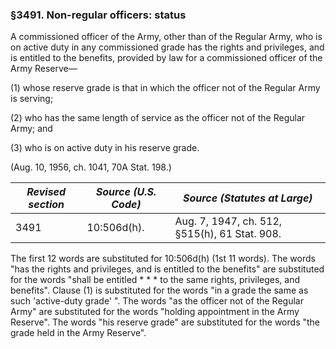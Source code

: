 ### §3491. Non-regular officers: status ###

A commissioned officer of the Army, other than of the Regular Army, who is on active duty in any commissioned grade has the rights and privileges, and is entitled to the benefits, provided by law for a commissioned officer of the Army Reserve—

(1) whose reserve grade is that in which the officer not of the Regular Army is serving;

(2) who has the same length of service as the officer not of the Regular Army; and

(3) who is on active duty in his reserve grade.

(Aug. 10, 1956, ch. 1041, 70A Stat. 198.)

|*Revised section*|*Source (U.S. Code)*|        *Source (Statutes at Large)*         |
|-----------------|--------------------|---------------------------------------------|
|      3491       |    10:506d(h).     |Aug. 7, 1947, ch. 512, §515(h), 61 Stat. 908.|

The first 12 words are substituted for 10:506d(h) (1st 11 words). The words "has the rights and privileges, and is entitled to the benefits" are substituted for the words "shall be entitled \* \* \* to the same rights, privileges, and benefits". Clause (1) is substituted for the words "in a grade the same as such 'active-duty grade' ". The words "as the officer not of the Regular Army" are substituted for the words "holding appointment in the Army Reserve". The words "his reserve grade" are substituted for the words "the grade held in the Army Reserve".